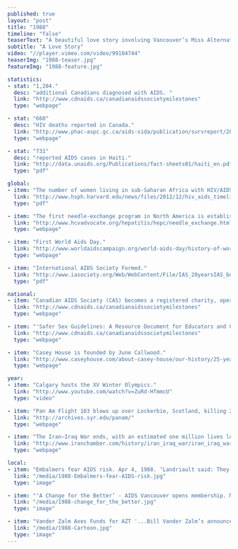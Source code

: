 ```yaml
---
published: true
layout: "post"
title: "1988"
timeline: "false"
teaserText: "A beautiful love story involving Vancouver’s Miss Alternate drag queen, Billy Gene Queen and BC Civil Liberties lawyer Micheal Vonn."
subtitle: "A Love Story"
video: "//player.vimeo.com/video/99104744"
teaserImg: "1988-teaser.jpg"
featureImg: "1988-feature.jpg"

statistics:
- stat: "1,204."
  desc: "additional Canadians diagnosed with AIDS. "
  link: "http://www.cdnaids.ca/canadianaidssocietymilestones"
  type: "webpage"

- stat: "660"
  desc: "HIV deaths reported in Canada."
  link: "http://www.phac-aspc.gc.ca/aids-sida/publication/survreport/2009/dec/9-eng.php"
  type: "webpage"

- stat: "731"
  desc: "reported AIDS cases in Haiti."
  link: "http://data.unaids.org/Publications/fact-sheets01/haiti_en.pdf"
  type: "pdf"

global:
- item: "The number of women living in sub-Saharan Africa with HIV/AIDS exceeds that of men."
  link: "http://www.hsph.harvard.edu/news/files/2012/12/hiv_aids_timeline.pdf"
  type: "pdf"

- item: "The first needle-exchange program in North America is established in Washington."
  link: "http://www.hcvadvocate.org/hepatitis/hepc/needle_exchange.html"
  type: "webpage"

- item: "First World Aids Day."
  link: "http://www.worldaidscampaign.org/world-aids-day/history-of-world-aids-day/"
  type: "webpage"

- item: "International AIDS Society Formed."
  link: "http://www.iasociety.org/Web/WebContent/File/IAS_20yearsIAS_book.pdf "
  type: "pdf"

national:
- item: "Canadian AIDS Society (CAS) becomes a registered charity, operating with three employees."
  link: "http://www.cdnaids.ca/canadianaidssocietymilestones"
  type: "webpage"

- item: "'Safer Sex Guidelines: A Resource Document for Educators and Counsellors' is published by CAS, which were the first safe sex guidelines for Canada."
  link: "http://www.cdnaids.ca/canadianaidssocietymilestones"
  type: "webpage"

- item: "Casey House is founded by June Callwood."
  link: "http://www.caseyhouse.com/about-casey-house/our-history/25-years/"
  type: "webpage"

year:
- item: "Calgary hosts the XV Winter Olympics."
  link: "http://www.youtube.com/watch?v=ZuRd-HfmmcU"
  type: "video"

- item: "Pan Am Flight 103 blows up over Lockerbie, Scotland, killing 270 people."
  link: "http://archives.syr.edu/panam/"
  type: "webpage"

- item: "The Iran–Iraq War ends, with an estimated one million lives lost."
  link: "http://www.iranchamber.com/history/iran_iraq_war/iran_iraq_war1.php"
  type: "webpage"

local:
- item: "Embalmers fear AIDS risk. Apr 4, 1988. ‘Landriault said: They can fire me tomorrow if they force me to do an AIDS case’."
  link: "/media/1988-Embalmers-fear-AIDS-risk.jpg"
  type: "image"

- item: "‘A Change for the Better’ - AIDS Vancouver opens membership. May 1988."
  link: "/media/1988-change_for_the_better.jpg"
  type: "image"

- item: "Vander Zalm Axes Funds for AZT '...Bill Vander Zalm’s announced that people with AIDS in British Columbia would have to pay up to $2,000.00 per year for the widely used AIDS drug AZT.' Vander Zalm Cartoon. Vancouver Western News. May 18, 1988"
  link: "/media/1988-Cartoon.jpg"
  type: "image"
---
```

